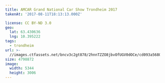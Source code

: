 ```yaml
---
title: AMCAR Grand National Car Show Trondheim 2017
takenAt: '2017-08-11T18:13:13.000Z'

license: CC BY-ND 3.0
geo:
  lat: 63.430636
  lng: 10.395222
tags:
  - trondheim
url: >-
  //images.ctfassets.net/bncv3c2gt878/2hnnTZZO8jbvOfUGV0dOCe/cd093a5680c50a6b4ef354fa0e8189e8/amcar-grand-national-car-show-trondheim-2017_36508114105_o
size: 4798872
image:
  width: 5344
  height: 3006
---
```


